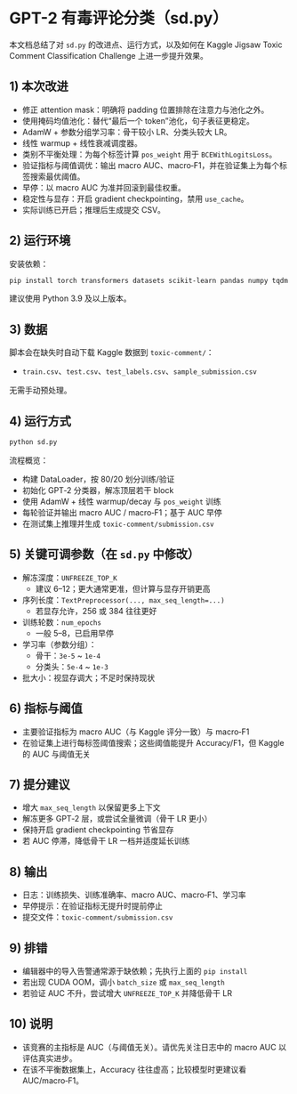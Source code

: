 # GPT-2 有毒评论分类（sd.py）

本文档总结了对 `sd.py` 的改进点、运行方式，以及如何在 Kaggle Jigsaw Toxic Comment Classification Challenge 上进一步提升效果。

## 1) 本次改进

- 修正 attention mask：明确将 padding 位置排除在注意力与池化之外。
- 使用掩码均值池化：替代“最后一个 token”池化，句子表征更稳定。
- AdamW + 参数分组学习率：骨干较小 LR、分类头较大 LR。
- 线性 warmup + 线性衰减调度器。
- 类别不平衡处理：为每个标签计算 `pos_weight` 用于 `BCEWithLogitsLoss`。
- 验证指标与阈值调优：输出 macro AUC、macro‑F1，并在验证集上为每个标签搜索最优阈值。
- 早停：以 macro AUC 为准并回滚到最佳权重。
- 稳定性与显存：开启 gradient checkpointing，禁用 `use_cache`。
- 实际训练已开启；推理后生成提交 CSV。

## 2) 运行环境

安装依赖：

```bash
pip install torch transformers datasets scikit-learn pandas numpy tqdm
```

建议使用 Python 3.9 及以上版本。

## 3) 数据

脚本会在缺失时自动下载 Kaggle 数据到 `toxic-comment/`：
- `train.csv`、`test.csv`、`test_labels.csv`、`sample_submission.csv`

无需手动预处理。

## 4) 运行方式

```bash
python sd.py
```

流程概览：
- 构建 DataLoader，按 80/20 划分训练/验证
- 初始化 GPT‑2 分类器，解冻顶层若干 block
- 使用 AdamW + 线性 warmup/decay 与 `pos_weight` 训练
- 每轮验证并输出 macro AUC / macro‑F1；基于 AUC 早停
- 在测试集上推理并生成 `toxic-comment/submission.csv`

## 5) 关键可调参数（在 `sd.py` 中修改）

- 解冻深度：`UNFREEZE_TOP_K`
  - 建议 6–12；更大通常更准，但计算与显存开销更高
- 序列长度：`TextPreprocessor(..., max_seq_length=...)`
  - 若显存允许，256 或 384 往往更好
- 训练轮数：`num_epochs`
  - 一般 5–8，已启用早停
- 学习率（参数分组）：
  - 骨干：`3e-5` ~ `1e-4`
  - 分类头：`5e-4` ~ `1e-3`
- 批大小：视显存调大；不足时保持现状

## 6) 指标与阈值

- 主要验证指标为 macro AUC（与 Kaggle 评分一致）与 macro‑F1
- 在验证集上进行每标签阈值搜索；这些阈值能提升 Accuracy/F1，但 Kaggle 的 AUC 与阈值无关

## 7) 提分建议

- 增大 `max_seq_length` 以保留更多上下文
- 解冻更多 GPT‑2 层，或尝试全量微调（骨干 LR 更小）
- 保持开启 gradient checkpointing 节省显存
- 若 AUC 停滞，降低骨干 LR 一档并适度延长训练

## 8) 输出

- 日志：训练损失、训练准确率、macro AUC、macro‑F1、学习率
- 早停提示：在验证指标无提升时提前停止
- 提交文件：`toxic-comment/submission.csv`

## 9) 排错

- 编辑器中的导入告警通常源于缺依赖；先执行上面的 `pip install`
- 若出现 CUDA OOM，调小 `batch_size` 或 `max_seq_length`
- 若验证 AUC 不升，尝试增大 `UNFREEZE_TOP_K` 并降低骨干 LR

## 10) 说明

- 该竞赛的主指标是 AUC（与阈值无关）。请优先关注日志中的 macro AUC 以评估真实进步。
- 在该不平衡数据集上，Accuracy 往往虚高；比较模型时更建议看 AUC/macro‑F1。
